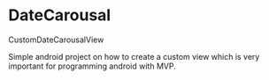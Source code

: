# DateCarousal
CustomDateCarousalView

Simple android project on how to create a custom view which is very important for programming android with MVP.
